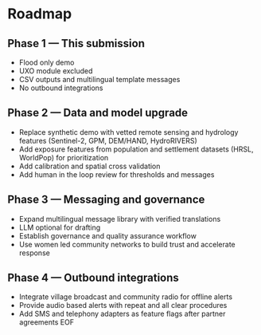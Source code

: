 # Roadmap

## Phase 1 — This submission
- Flood only demo
- UXO module excluded
- CSV outputs and multilingual template messages
- No outbound integrations

## Phase 2 — Data and model upgrade
- Replace synthetic demo with vetted remote sensing and hydrology features (Sentinel-2, GPM, DEM/HAND, HydroRIVERS)
- Add exposure features from population and settlement datasets (HRSL, WorldPop) for prioritization
- Add calibration and spatial cross validation
- Add human in the loop review for thresholds and messages

## Phase 3 — Messaging and governance
- Expand multilingual message library with verified translations
- LLM optional for drafting
- Establish governance and quality assurance workflow
- Use women led community networks to build trust and accelerate response

## Phase 4 — Outbound integrations
- Integrate village broadcast and community radio for offline alerts
- Provide audio based alerts with repeat and all clear procedures
- Add SMS and telephony adapters as feature flags after partner agreements
EOF
